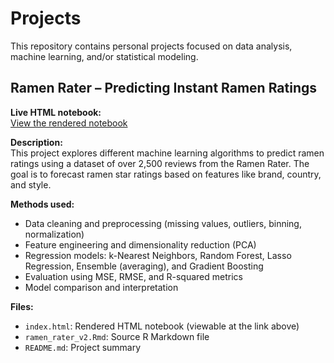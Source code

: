 # Projects

This repository contains personal projects focused on data analysis, machine learning, and/or statistical modeling.

## Ramen Rater – Predicting Instant Ramen Ratings

**Live HTML notebook:**  
[View the rendered notebook](https://koehlereneu.github.io/Projects/)

**Description:**  
This project explores different machine learning algorithms to predict ramen ratings using a dataset of over 2,500 reviews from the Ramen Rater. The goal is to forecast ramen star ratings based on features like brand, country, and style.

**Methods used:**
- Data cleaning and preprocessing (missing values, outliers, binning, normalization)
- Feature engineering and dimensionality reduction (PCA)
- Regression models: k-Nearest Neighbors, Random Forest, Lasso Regression, Ensemble (averaging), and Gradient Boosting
- Evaluation using MSE, RMSE, and R-squared metrics
- Model comparison and interpretation

**Files:**
- `index.html`: Rendered HTML notebook (viewable at the link above)
- `ramen_rater_v2.Rmd`: Source R Markdown file
- `README.md`: Project summary

